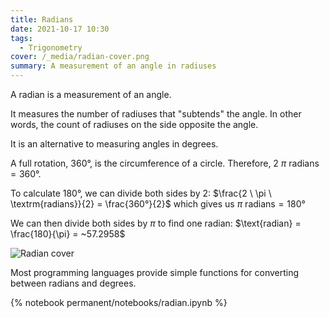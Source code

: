 ```yaml
---
title: Radians
date: 2021-10-17 10:30
tags:
  - Trigonometry
cover: /_media/radian-cover.png
summary: A measurement of an angle in radiuses
---
```


A radian is a measurement of an angle.

It measures the number of radiuses that "subtends" the angle. In other words, the count of radiuses on the side opposite the angle.

It is an alternative to measuring angles in degrees.

A full rotation, 360°, is the circumference of a circle. Therefore, $2 \ \pi \ \textrm{radians} = 360°$.

To calculate 180°, we can divide both sides by 2: $\frac{2 \ \pi \ \textrm{radians}}{2} = \frac{360°}{2}$ which gives us $\pi \ \textrm{radians} = 180°$

We can then divide both sides by $\pi$ to find one radian: $\text{radian} = \frac{180}{\pi} = ~57.2958$

![Radian cover](/_media/radian-cover.png)

Most programming languages provide simple functions for converting between radians and degrees.

 {% notebook permanent/notebooks/radian.ipynb %}
